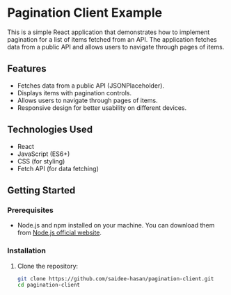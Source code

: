 # Pagination Client Example

This is a simple React application that demonstrates how to implement pagination for a list of items fetched from an API. The application fetches data from a public API and allows users to navigate through pages of items.

## Features

- Fetches data from a public API (JSONPlaceholder).
- Displays items with pagination controls.
- Allows users to navigate through pages of items.
- Responsive design for better usability on different devices.

## Technologies Used

- React
- JavaScript (ES6+)
- CSS (for styling)
- Fetch API (for data fetching)

## Getting Started

### Prerequisites

- Node.js and npm installed on your machine. You can download them from [Node.js official website](https://nodejs.org/).

### Installation

1. Clone the repository:

   ```bash
   git clone https://github.com/saidee-hasan/pagination-client.git
   cd pagination-client
